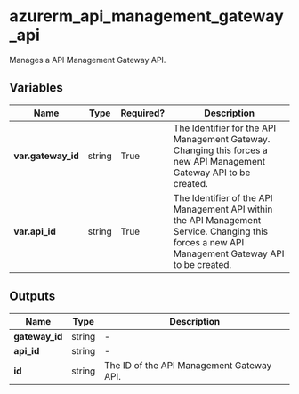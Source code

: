 # azurerm_api_management_gateway_api

Manages a API Management Gateway API.

## Variables

| Name | Type | Required? |  Description |
| ---- | ---- | --------- |  ----------- |
| **var.gateway_id** | string | True | The Identifier for the API Management Gateway. Changing this forces a new API Management Gateway API to be created. | 
| **var.api_id** | string | True | The Identifier of the API Management API within the API Management Service. Changing this forces a new API Management Gateway API to be created. | 



## Outputs

| Name | Type | Description |
| ---- | ---- | --------- | 
| **gateway_id** | string  | - | 
| **api_id** | string  | - | 
| **id** | string  | The ID of the API Management Gateway API. | 